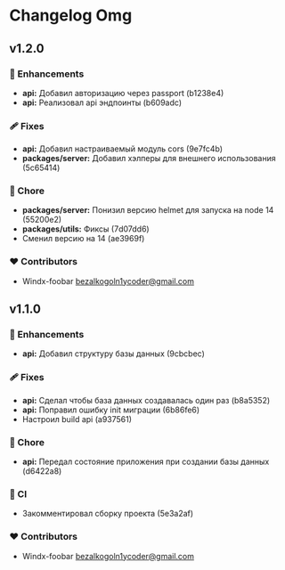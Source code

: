 # Changelog Omg

## v1.2.0

### 🚀 Enhancements

- **api:** Добавил авторизацию через passport (b1238e4)
- **api:** Реализовал api эндпоинты (b609adc)

### 🩹 Fixes

- **api:** Добавил настраиваемый модуль cors (9e7fc4b)
- **packages/server:** Добавил хэлперы для внешнего использования (5c65414)

### 🏡 Chore

- **packages/server:** Понизил версию helmet для запуска на node 14 (55200e2)
- **packages/utils:** Фиксы (7d07dd6)
- Сменил версию на 14 (ae3969f)

### ❤️ Contributors

- Windx-foobar <bezalkogoln1ycoder@gmail.com>

## v1.1.0

### 🚀 Enhancements

- **api:** Добавил структуру базы данных (9cbcbec)

### 🩹 Fixes

- **api:** Сделал чтобы база данных создавалась один раз (b8a5352)
- **api:** Поправил ошибку init миграции (6b86fe6)
- Настроил build api (a937561)

### 🏡 Chore

- **api:** Передал состояние приложения при создании базы данных (d6422a8)

### 🤖 CI

- Закомментировал сборку проекта (5e3a2af)

### ❤️ Contributors

- Windx-foobar <bezalkogoln1ycoder@gmail.com>
